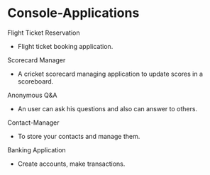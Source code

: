 # Console-Applications

Flight Ticket Reservation
 -  Flight ticket booking application.

Scorecard Manager
 -  A cricket scorecard managing application to update scores in a scoreboard.

Anonymous Q&A
 -  An user can ask his questions and also can answer to others.

Contact-Manager
 -  To store your contacts and manage them.
 
Banking Application
 -  Create accounts, make transactions.
